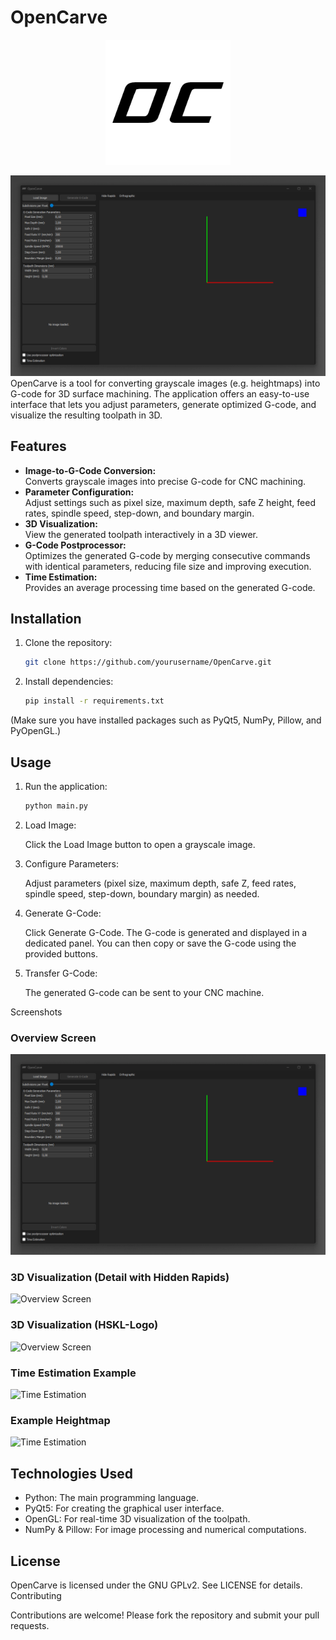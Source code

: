 # OpenCarve
<div style="text-align: center;">
<img src="logo.png" alt="Overview Screen" width="200">
</div>

![Overview Screen](doc/OpenCarve.png)
OpenCarve is a tool for converting grayscale images (e.g. heightmaps) into G-code for 3D surface machining. The application offers an easy-to-use interface that lets you adjust parameters, generate optimized G-code, and visualize the resulting toolpath in 3D.

## Features

- **Image-to-G-Code Conversion:**  
  Converts grayscale images into precise G-code for CNC machining.
- **Parameter Configuration:**  
  Adjust settings such as pixel size, maximum depth, safe Z height, feed rates, spindle speed, step-down, and boundary margin.
- **3D Visualization:**  
  View the generated toolpath interactively in a 3D viewer.
- **G-Code Postprocessor:**  
  Optimizes the generated G-code by merging consecutive commands with identical parameters, reducing file size and improving execution.
- **Time Estimation:**  
  Provides an average processing time based on the generated G-code.

## Installation

1. Clone the repository:
   ```bash
   git clone https://github.com/yourusername/OpenCarve.git

2. Install dependencies:
    ```bash
    pip install -r requirements.txt

(Make sure you have installed packages such as PyQt5, NumPy, Pillow, and PyOpenGL.)

## Usage
1. Run the application:
    ```bash
    python main.py

2. Load Image:

    Click the Load Image button to open a grayscale image.

3. Configure Parameters:

    Adjust parameters (pixel size, maximum depth, safe Z, feed rates, spindle speed, step-down, boundary margin) as needed.
4. Generate G-Code:

    Click Generate G-Code. The G-code is generated and displayed in a dedicated panel. You can then copy or save the G-code using the provided buttons.
5. Transfer G-Code:
    
    The generated G-code can be sent to your CNC machine.

Screenshots

### Overview Screen
![Overview Screen](doc/OpenCarve.png)

### 3D Visualization (Detail with Hidden Rapids)
![Overview Screen](doc/OpenCarve-3DVis-detail-hide-rapids.png)

### 3D Visualization (HSKL-Logo)
![Overview Screen](doc/OpenCarve-3DVis-hskl.png)

### Time Estimation Example

![Time Estimation](doc/OpenCarve-Time-Est.png)
### Example Heightmap
![Time Estimation](assets/topoheightmap.png)
## Technologies Used

+ Python: The main programming language.
+ PyQt5: For creating the graphical user interface.
+ OpenGL: For real-time 3D visualization of the toolpath.
+ NumPy & Pillow: For image processing and numerical computations.

## License

OpenCarve is licensed under the GNU GPLv2. See LICENSE for details.
Contributing

Contributions are welcome! Please fork the repository and submit your pull requests.